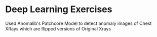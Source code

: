 # Deep Learning Exercises
Used Anomalib's Patchcore Model to detect anomaly images of Chest XRays which are flipped versions of Original Xrays

